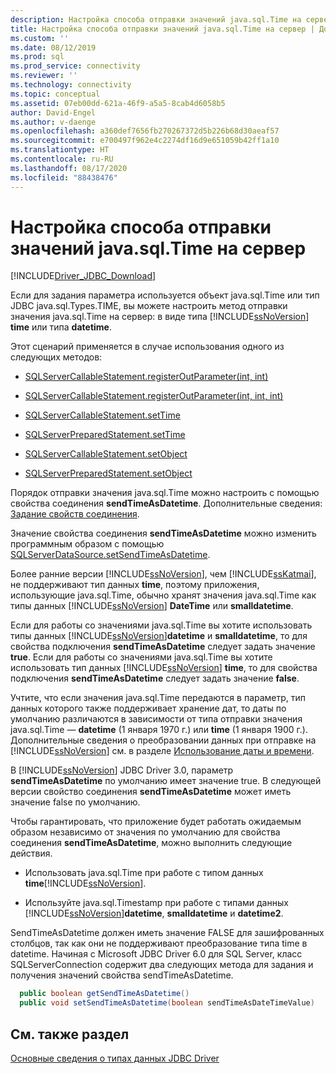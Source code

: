 ```yaml
---
description: Настройка способа отправки значений java.sql.Time на сервер
title: Настройка способа отправки значений java.sql.Time на сервер | Документация Майкрософт
ms.custom: ''
ms.date: 08/12/2019
ms.prod: sql
ms.prod_service: connectivity
ms.reviewer: ''
ms.technology: connectivity
ms.topic: conceptual
ms.assetid: 07eb00dd-621a-46f9-a5a5-8cab4d6058b5
author: David-Engel
ms.author: v-daenge
ms.openlocfilehash: a360def7656fb270267372d5b226b68d30aeaf57
ms.sourcegitcommit: e700497f962e4c2274df16d9e651059b42ff1a10
ms.translationtype: HT
ms.contentlocale: ru-RU
ms.lasthandoff: 08/17/2020
ms.locfileid: "88438476"
---
```

# <a name="configuring-how-javasqltime-values-are-sent-to-the-server"></a>Настройка способа отправки значений java.sql.Time на сервер
[!INCLUDE[Driver_JDBC_Download](../../includes/driver_jdbc_download.md)]

  Если для задания параметра используется объект java.sql.Time или тип JDBC java.sql.Types.TIME, вы можете настроить метод отправки значения java.sql.Time на сервер: в виде типа [!INCLUDE[ssNoVersion](../../includes/ssnoversion-md.md)] **time** или типа **datetime**.  
  
 Этот сценарий применяется в случае использования одного из следующих методов:  
  
-   [SQLServerCallableStatement.registerOutParameter(int, int)](../../connect/jdbc/reference/registeroutparameter-method-int-int.md)  
  
-   [SQLServerCallableStatement.registerOutParameter(int, int, int)](../../connect/jdbc/reference/registeroutparameter-method-int-int-int.md)  
  
-   [SQLServerCallableStatement.setTime](../../connect/jdbc/reference/settime-method-sqlservercallablestatement.md)  
  
-   [SQLServerPreparedStatement.setTime](../../connect/jdbc/reference/settime-method-sqlserverpreparedstatement.md)  
  
-   [SQLServerCallableStatement.setObject](../../connect/jdbc/reference/setobject-method-sqlservercallablestatement.md)  
  
-   [SQLServerPreparedStatement.setObject](../../connect/jdbc/reference/setobject-method-sqlserverpreparedstatement.md)  
  
 Порядок отправки значения java.sql.Time можно настроить с помощью свойства соединения **sendTimeAsDatetime**. Дополнительные сведения: [Задание свойств соединения](../../connect/jdbc/setting-the-connection-properties.md).  
  
 Значение свойства соединения **sendTimeAsDatetime** можно изменить программным образом с помощью [SQLServerDataSource.setSendTimeAsDatetime](../../connect/jdbc/reference/setsendtimeasdatetime-method-sqlserverdatasource.md).  
  
 Более ранние версии [!INCLUDE[ssNoVersion](../../includes/ssnoversion-md.md)], чем [!INCLUDE[ssKatmai](../../includes/sskatmai_md.md)], не поддерживают тип данных **time**, поэтому приложения, использующие java.sql.Time, обычно хранят значения java.sql.Time как типы данных [!INCLUDE[ssNoVersion](../../includes/ssnoversion-md.md)] **DateTime** или **smalldatetime**.  
  
 Если для работы со значениями java.sql.Time вы хотите использовать типы данных [!INCLUDE[ssNoVersion](../../includes/ssnoversion-md.md)]**datetime** и **smalldatetime**, то для свойства подключения **sendTimeAsDatetime** следует задать значение **true**. Если для работы со значениями java.sql.Time вы хотите использовать тип данных [!INCLUDE[ssNoVersion](../../includes/ssnoversion-md.md)] **time**, то для свойства подключения **sendTimeAsDatetime** следует задать значение **false**.  
  
 Учтите, что если значения java.sql.Time передаются в параметр, тип данных которого также поддерживает хранение дат, то даты по умолчанию различаются в зависимости от типа отправки значения java.sql.Time — **datetime** (1 января 1970 г.) или **time** (1 января 1900 г.). Дополнительные сведения о преобразовании данных при отправке на [!INCLUDE[ssNoVersion](../../includes/ssnoversion-md.md)] см. в разделе [Использование даты и времени](https://go.microsoft.com/fwlink/?LinkID=145211).  
  
 В [!INCLUDE[ssNoVersion](../../includes/ssnoversion-md.md)] JDBC Driver 3.0, параметр **sendTimeAsDatetime** по умолчанию имеет значение true. В следующей версии свойство соединения **sendTimeAsDatetime** может иметь значение false по умолчанию.  
  
 Чтобы гарантировать, что приложение будет работать ожидаемым образом независимо от значения по умолчанию для свойства соединения **sendTimeAsDatetime**, можно выполнить следующие действия.  
  
-   Использовать java.sql.Time при работе с типом данных **time**[!INCLUDE[ssNoVersion](../../includes/ssnoversion-md.md)].  
  
-   Используйте java.sql.Timestamp при работе с типами данных [!INCLUDE[ssNoVersion](../../includes/ssnoversion-md.md)]**datetime**, **smalldatetime** и **datetime2**.  
  
SendTimeAsDatetime должен иметь значение FALSE для зашифрованных столбцов, так как они не поддерживают преобразование типа time в datetime. Начиная с Microsoft JDBC Driver 6.0 для SQL Server, класс SQLServerConnection содержит два следующих метода для задания и получения значений свойства sendTimeAsDatetime.

```java
  public boolean getSendTimeAsDatetime()
  public void setSendTimeAsDatetime(boolean sendTimeAsDateTimeValue)
```
  
## <a name="see-also"></a>См. также раздел
 [Основные сведения о типах данных JDBC Driver](../../connect/jdbc/understanding-the-jdbc-driver-data-types.md)  
  
  
